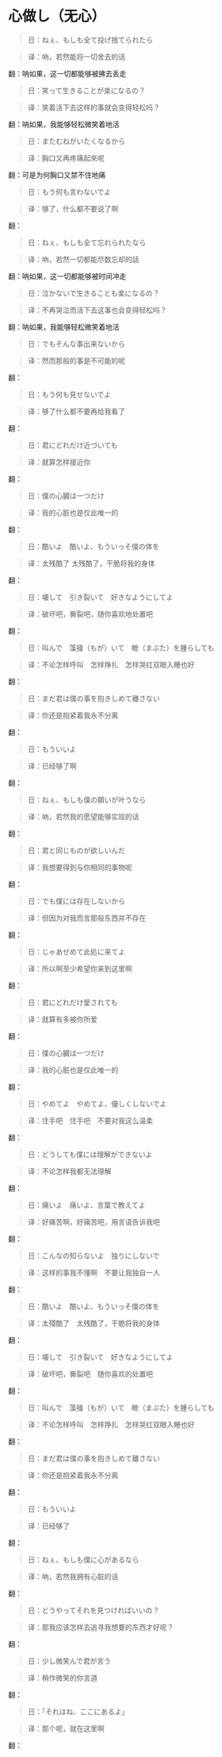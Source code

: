 ﻿# 心做し（无心）

> 日：ねぇ、もしも全て投げ捨てられたら

> 译：吶，若然能将一切舍去的话

  翻：呐如果，这一切都能够被拂去丢走

> 日：笑って生きることが楽になるの？

> 译：笑着活下去这样的事就会变得轻松吗？

  翻：呐如果，我能够轻松微笑着地活
  
> 日：またむねがいたくなるから

> 译：胸口又再疼痛起來呢

  翻：可是为何胸口又禁不住地痛

> 日：もう何も言わないでよ

> 译：够了，什么都不要说了啊

  翻：
  
> 日：ねぇ、もしも全て忘れられたなら

> 译：吶，若然一切都能尽数忘却的話

  翻：呐如果，这一切都能够被时间冲走

> 日：泣かないで生きることも楽になるの？

> 译：不再哭泣而活下去这事也会变得轻松吗？

  翻：呐如果，我能够轻松微笑着地活

> 日：でもそんな事出来ないから

> 译：然而那般的事是不可能的呢

  翻：

> 日：もう何も見せないでよ

> 译：够了什么都不要再给我看了

  翻：

> 日：君にどれだけ近づいても

> 译：就算怎样接近你

  翻：
  
> 日：僕の心臓は一つだけ

> 译：我的心脏也是仅此唯一的

  翻：
  
> 日：酷いよ　酷いよ、もういっそ僕の体を

> 译：太残酷了 太残酷了，干脆将我的身体

  翻：
  
> 日：壊して　引き裂いて　好きなようにしてよ

> 译：破坏吧，撕裂吧，随你喜欢地处置吧
  
  翻：
  
> 日：叫んで　藻掻（もが）いて　瞼（まぶた）を腫らしても

> 译：不论怎样呼叫　怎样挣扎　怎样哭红双眼入睡也好

  翻：
  
> 日：まだ君は僕の事を抱きしめて離さない

> 译：你还是抱紧着我永不分离

  翻：
  
> 日：もういいよ

> 译：已经够了啊

  翻：
  
> 日：ねぇ、もしも僕の願いが叶うなら

> 译：吶，若然我的愿望能够实现的话

  翻：
  
> 日：君と同じものが欲しいんだ

> 译：我想要得到与你相同的事物呢

  翻：
  
> 日：でも僕には存在しないから

> 译：但因为对我而言那般东西并不存在

  翻：
  
> 日：じゃあせめて此処に来てよ

> 译：所以啊至少希望你来到这里啊

  翻：
  
> 日：君にどれだけ愛されても

> 译：就算有多被你所爱

  翻：
  
> 日：僕の心臓は一つだけ

> 译：我的心脏也是仅此唯一的

  翻：
  
> 日：やめてよ　やめてよ、優しくしないでよ

> 译：住手吧　住手吧　不要对我这么温柔

  翻：
  
> 日：どうしても僕には理解ができないよ

> 译：不论怎样我都无法理解

  翻：
  
> 日：痛いよ　痛いよ、言葉で教えてよ

> 译：好痛苦啊，好痛苦吧，用言语告诉我吧

  翻：
  
> 日：こんなの知らないよ　独りにしないで

> 译：这样的事我不懂啊　不要让我独自一人

  翻：
  
> 日：酷いよ　酷いよ、もういっそ僕の体を

> 译：太殘酷了　太残酷了，干脆将我的身体

  翻：
  
> 日：壊して　引き裂いて　好きなようにしてよ

> 译：破坏吧，撕裂吧　随你喜欢的处置吧

  翻：
  
> 日：叫んで　藻掻（もが）いて　瞼（まぶた）を腫らしても

> 译：不论怎样呼叫　怎样挣扎　怎样哭红双眼入睡也好

  翻：
  
> 日：まだ君は僕の事を抱きしめて離さない

> 译：你还是抱紧着我永不分离

  翻：
  
> 日：もういいよ

> 译：已经够了

  翻：
  
> 日：ねぇ、もしも僕に心があるなら

> 译：吶，若然我拥有心脏的话

  翻：
  
> 日：どうやってそれを見つければいいの？

> 译：那我应该怎样去追寻我想要的东西才好呢？

  翻：
  
> 日：少し微笑んで君が言う

> 译：稍作微笑的你言道

  翻：
  
> 日：「それはね、ここにあるよ」

> 译：那个呢，就在这里啊
  
  翻：

